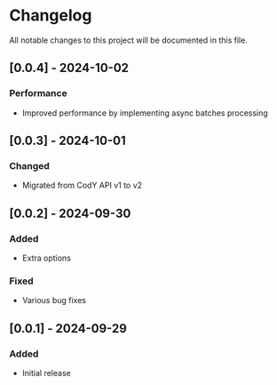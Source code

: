 # Changelog

All notable changes to this project will be documented in this file.

## [0.0.4] - 2024-10-02
### Performance
- Improved performance by implementing async batches processing

## [0.0.3] - 2024-10-01
### Changed
- Migrated from CodY API v1 to v2

## [0.0.2] - 2024-09-30
### Added
- Extra options

### Fixed
- Various bug fixes

## [0.0.1] - 2024-09-29
### Added
- Initial release
